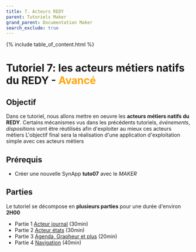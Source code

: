 ```yaml
---
title: 7. Acteurs REDY
parent: Tutoriels Maker
grand_parent: Documentation Maker
search_exclude: true
---
```


{% include table_of_content.html %}

# Tutoriel 7: les acteurs métiers natifs du REDY - **<span style='color:orange'>Avancé</span>**

## Objectif

Dans ce tutoriel, nous allons mettre en oeuvre les **acteurs métiers natifs du REDY**. Certains mécanismes vus dans les précédents tutoriels, _événements_, _dispositions_ vont être réutilisés afin d'exploiter au mieux ces acteurs métiers
L'objectif final sera la réalisation d'une application d'exploitation simple avec ces acteurs métiers

## Prérequis

* Créer une nouvelle SynApp **tuto07** avec le _MAKER_

## Parties

Le tutoriel se décompose en **plusieurs parties** pour une durée d'environ **2H00**

* Partie 1 [Acteur journal](part1.md) (30min)
* Partie 2 [Acteur états](part2.md) (30min)
* Partie 3 [Agenda, Grapheur et plus](part3.md) (20min)
* Partie 4 [Navigation](part4.md) (40min)
